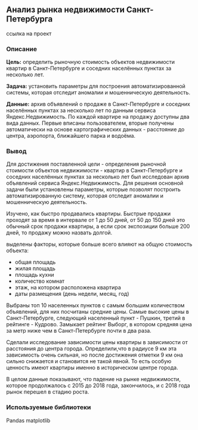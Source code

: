 ## Анализ рынка недвижимости Санкт-Петербурга ##
ссылка на проект
### Описание ###
**Цель:** определить рыночную стоимость объектов недвижимости квартир в Санкт-Петербурге и соседних населённых пунктах за несколько лет.

**Задача:** установить параметры для построения автоматизированной системы, которая отследит аномалии и мошенническую деятельность.

**Данные:** архив объявлений о продаже в Санкт-Петербурге и соседних населённых пунктах за несколько лет по данным сервиса Яндекс.Недвижимость. По каждой квартире на продажу доступны два вида данных. Первые вписаны пользователем, вторые получены автоматически на основе картографических данных - расстояние до центра, аэропорта, ближайшего парка и водоёма.

### Вывод ###
Для достижения поставленной цели - определения рыночной стоимости объектов недвижимости - квартир в Санкт-Петербурге и соседних населённых пунктах за несколько лет был исследован архив объявлений сервиса Яндекс.Недвижимость. Для решения основной задачи были установлены параметры, которые позволят построить автоматизированную систему, которая отследит аномалии и мошенническую деятельность.

Изучено, как быстро продавались квартиры. Быстрые продажи проходят за время в интервале от 1 до 50 дней, от 50 до 150 дней это обычный срок продажи квартиры, а если срок экспозиции больше 200 дней, то продажу можно назвать долгой.

выделены факторы, которые больше всего влияют на общую стоимость объекта:
- общая площадь
- жилая площадь
- площадь кухни
- количество комнат
- этаж, на котором расположена квартира
- даты размещения (день недели, месяц, год)

Выбраны топ 10 населенных пунктов с самым большим количеством объявлений, для них посчитаны средние цены. Самые высокие цены в Санкт-Петербурге, следующий населенный пункт - Пушкин, третий в рейтинге - Кудрово. Замыкает рейтинг Выборг, в котором средняя цена за метр ниже чем в Санкт-Петербурге почти в два раза.

Сделали исследование зависимости цены квартиры в зависимости от расстояния до центра города. Определили,что в радиусе 9 км эта зависимость очень сильная, но после достижения отметки 9 км она сильно снижается и становится не такой явной. То есть особую ценность имеют квартиры именно в историческом центре города.

В целом данные показывают, что падение на рынке недвижимости, которое продолжалось с 2015 до 2018 года, закончилось, и с 2018 года рынок перешел в стадию роста.

### Используемые библиотеки ###
Pandas matplotlib
